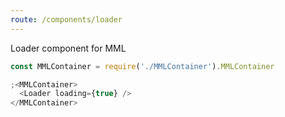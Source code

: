 ```yaml
---
route: /components/loader
---
```


Loader component for MML

```js
const MMLContainer = require('./MMLContainer').MMLContainer

;<MMLContainer>
  <Loader loading={true} />
</MMLContainer>
```
